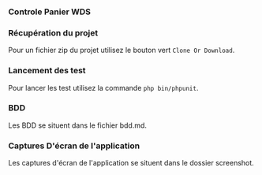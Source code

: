 ### Controle Panier WDS

### Récupération du projet

Pour un fichier zip du projet utilisez le bouton vert `Clone Or Download`.

### Lancement des test

Pour lancer les test utilisez la commande `php bin/phpunit`.

### BDD

Les BDD se situent dans le fichier bdd.md.

### Captures D'écran de l'application

Les captures d'écran de l'application se situent dans le dossier screenshot.